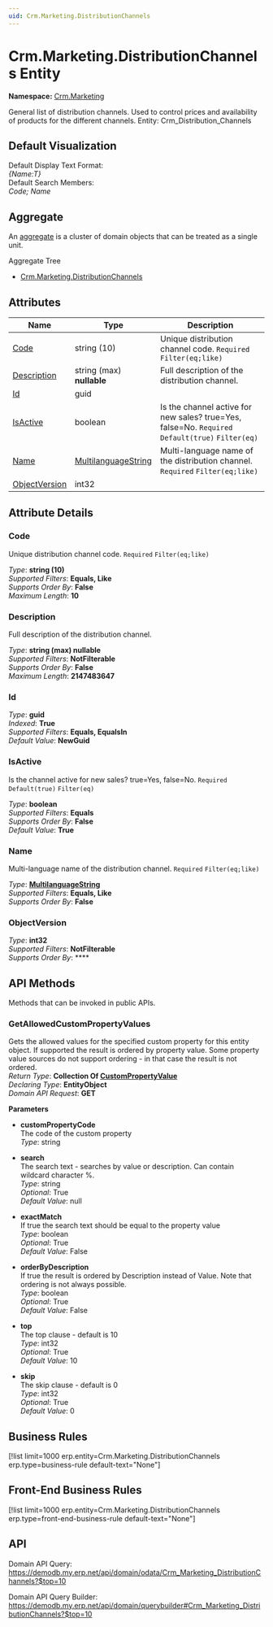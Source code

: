 ```yaml
---
uid: Crm.Marketing.DistributionChannels
---
```

# Crm.Marketing.DistributionChannels Entity

**Namespace:** [Crm.Marketing](Crm.Marketing.md)  

General list of distribution channels. Used to control prices and availability of products for the different channels. Entity: Crm_Distribution_Channels

## Default Visualization
Default Display Text Format:  
_{Name:T}_  
Default Search Members:  
_Code; Name_  

## Aggregate
An [aggregate](https://docs.erp.net/tech/advanced/concepts/aggregates.html) is a cluster of domain objects that can be treated as a single unit.  

Aggregate Tree  
* [Crm.Marketing.DistributionChannels](Crm.Marketing.DistributionChannels.md)  

## Attributes

| Name | Type | Description |
| ---- | ---- | --- |
| [Code](Crm.Marketing.DistributionChannels.md#code) | string (10) | Unique distribution channel code. `Required` `Filter(eq;like)` 
| [Description](Crm.Marketing.DistributionChannels.md#description) | string (max) __nullable__ | Full description of the distribution channel. 
| [Id](Crm.Marketing.DistributionChannels.md#id) | guid |  
| [IsActive](Crm.Marketing.DistributionChannels.md#isactive) | boolean | Is the channel active for new sales? true=Yes, false=No. `Required` `Default(true)` `Filter(eq)` 
| [Name](Crm.Marketing.DistributionChannels.md#name) | [MultilanguageString](../data-types.md#multilanguagestring) | Multi-language name of the distribution channel. `Required` `Filter(eq;like)` 
| [ObjectVersion](Crm.Marketing.DistributionChannels.md#objectversion) | int32 |  


## Attribute Details

### Code

Unique distribution channel code. `Required` `Filter(eq;like)`

_Type_: **string (10)**  
_Supported Filters_: **Equals, Like**  
_Supports Order By_: **False**  
_Maximum Length_: **10**  

### Description

Full description of the distribution channel.

_Type_: **string (max) __nullable__**  
_Supported Filters_: **NotFilterable**  
_Supports Order By_: **False**  
_Maximum Length_: **2147483647**  

### Id

_Type_: **guid**  
_Indexed_: **True**  
_Supported Filters_: **Equals, EqualsIn**  
_Default Value_: **NewGuid**  

### IsActive

Is the channel active for new sales? true=Yes, false=No. `Required` `Default(true)` `Filter(eq)`

_Type_: **boolean**  
_Supported Filters_: **Equals**  
_Supports Order By_: **False**  
_Default Value_: **True**  

### Name

Multi-language name of the distribution channel. `Required` `Filter(eq;like)`

_Type_: **[MultilanguageString](../data-types.md#multilanguagestring)**  
_Supported Filters_: **Equals, Like**  
_Supports Order By_: **False**  

### ObjectVersion

_Type_: **int32**  
_Supported Filters_: **NotFilterable**  
_Supports Order By_: ****  


## API Methods

Methods that can be invoked in public APIs.

### GetAllowedCustomPropertyValues

Gets the allowed values for the specified custom property for this entity object.              If supported the result is ordered by property value. Some property value sources do not support ordering - in that case the result is not ordered.  
_Return Type_: **Collection Of [CustomPropertyValue](../data-types.md#general.custompropertyvalue)**  
_Declaring Type_: **EntityObject**  
_Domain API Request_: **GET**  

**Parameters**  
  * **customPropertyCode**  
    The code of the custom property  
    _Type_: string  

  * **search**  
    The search text - searches by value or description. Can contain wildcard character %.  
    _Type_: string  
     _Optional_: True  
    _Default Value_: null  

  * **exactMatch**  
    If true the search text should be equal to the property value  
    _Type_: boolean  
     _Optional_: True  
    _Default Value_: False  

  * **orderByDescription**  
    If true the result is ordered by Description instead of Value. Note that ordering is not always possible.  
    _Type_: boolean  
     _Optional_: True  
    _Default Value_: False  

  * **top**  
    The top clause - default is 10  
    _Type_: int32  
     _Optional_: True  
    _Default Value_: 10  

  * **skip**  
    The skip clause - default is 0  
    _Type_: int32  
     _Optional_: True  
    _Default Value_: 0  



## Business Rules

[!list limit=1000 erp.entity=Crm.Marketing.DistributionChannels erp.type=business-rule default-text="None"]

## Front-End Business Rules

[!list limit=1000 erp.entity=Crm.Marketing.DistributionChannels erp.type=front-end-business-rule default-text="None"]

## API

Domain API Query:
<https://demodb.my.erp.net/api/domain/odata/Crm_Marketing_DistributionChannels?$top=10>

Domain API Query Builder:
<https://demodb.my.erp.net/api/domain/querybuilder#Crm_Marketing_DistributionChannels?$top=10>

